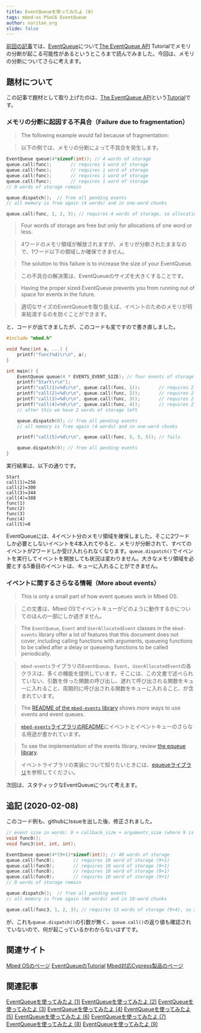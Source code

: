 ```yaml
---
title: EventQueueを使ってみたよ (8)
tags: mbed-os PSoC6 EventQueue
author: noritan_org
slide: false
---
```

[前回の記事][(7)]では、[EventQueue]について[The EventQueue API] Tutorialでメモリの分断が起こる可能性があるというところまで読んでみました。今回は、メモリの分断についてさらに考えます。

## 題材について

この記事で題材として取り上げたのは、[The EventQueue API]という[Tutorial]です。

### メモリの分断に起因する不具合（Failure due to fragmentation）

> The following example would fail because of fragmentation:

> 以下の例では、メモリの分断によって不具合を発生します。

```cpp
EventQueue queue(4*sizeof(int)); // 4 words of storage
queue.call(func);       // requires 1 word of storage
queue.call(func);       // requires 1 word of storage
queue.call(func);       // requires 1 word of storage
queue.call(func);       // requires 1 word of storage
// 0 words of storage remain

queue.dispatch();  // free all pending events
// all memory is free again (4 words) and in one-word chunks

queue.call(func, 1, 2, 3); // requires 4 words of storage, so allocation fails
```

> Four words of storage are free but only for allocations of one word or less.

> 4ワードのメモリ領域が解放されますが、メモリが分断されたままなので、1ワード以下の領域しか確保できません。

> The solution to this failure is to increase the size of your EventQueue.

> この不具合の解決策は、EventQueueのサイズを大きくすることです。

> Having the proper sized EventQueue prevents you from running out of space for events in the future.

> 適切なサイズのEventQueueを取り扱えば、イベントのためのメモリが将来枯渇するのを防ぐことができます。

と、コードが出てきましたが、このコードも変ですので書き直しました。

```cpp
#include "mbed.h"

void func(int a, ...) {
    printf("func(%d)\r\n", a);
}

int main() {
    EventQueue queue(4 * EVENTS_EVENT_SIZE); // four events of storage
    printf("Start\r\n");
    printf("call(1)=%d\r\n", queue.call(func, 1));       // requires 2 words of storage
    printf("call(2)=%d\r\n", queue.call(func, 2));       // requires 2 words of storage
    printf("call(3)=%d\r\n", queue.call(func, 3));       // requires 2 words of storage
    printf("call(4)=%d\r\n", queue.call(func, 4));       // requires 2 words of storage
    // after this we have 2 words of storage left

    queue.dispatch(0); // free all pending events
    // all memory is free again (4 words) and in one-word chunks

    printf("call(5)=%d\r\n", queue.call(func, 5, 5, 5)); // fails

    queue.dispatch(0); // free all pending events
}
```

実行結果は、以下の通りです。

```plaintext
Start
call(1)=256
call(2)=300
call(3)=344
call(4)=388
func(1)
func(2)
func(3)
func(4)
call(5)=0
```

EventQueueには、4イベント分のメモリ領域を確保しました。そこに2ワードしか必要としないイベントを4本入れてやると、メモリが分断されて、すべてのイベントが2ワードしか受け入れられなくなります。`queue.dispatch()`でイベントを実行してイベントを開放しても状況は変わりません。大きなメモリ領域を必要とする5番目のイベントは、キューに入れることができません。

### イベントに関するさらなる情報（More about events）

> This is only a small part of how event queues work in Mbed OS.

> この文書は、Mbed OSでイベントキューがどのように動作するかについてのほんの一部にしか過ぎません。

> The `EventQueue`, `Event` and `UserAllocatedEvent` classes in the `mbed-events` library offer a lot of features that this document does not cover, including calling functions with arguments, queueing functions to be called after a delay or queueing functions to be called periodically.

> `mbed-events`ライブラリの`EventQueue`、`Event`、`UserAllocatedEvent`の各クラスは、多くの機能を提供しています。そこには、この文書で述べられていない、引数を伴った関数の呼び出し、遅れて呼び出される関数をキューに入れること、周期的に呼び出される関数をキューに入れること、が含まれています。

> The [README of the `mbed-events` library][mbed-events readme] shows more ways to use events and event queues.

> [`mbed-events`ライブラリのREADME][mbed-events readme]にイベントとイベントキューのさらなる用途が書かれています。

> To see the implementation of the events library, review [the equeue library][equeue library].

> イベントライブラリの実装について知りたいときには、[equeueライブラリ][equeue library]を参照してください。


次回は、スタティックなEventQueueについて考えます。


## 追記 (2020-02-08)

このコード例も、githubにIssueを出した後、修正されました。

```cpp
// event size in words: 9 + callback_size + arguments_size (where 9 is internal space for event data)
void func0();
void func3(int, int, int);

EventQueue queue(4*(9+1)*sizeof(int)); // 40 words of storage
queue.call(func0);       // requires 10 word of storage (9+1)
queue.call(func0);       // requires 10 word of storage (9+1)
queue.call(func0);       // requires 10 word of storage (9+1)
queue.call(func0);       // requires 10 word of storage (9+1)
// 0 words of storage remain

queue.dispatch();  // free all pending events
// all memory is free again (40 words) and in 10-word chunks

queue.call(func3, 1, 2, 3); // requires 13 words of storage (9+4), so allocation fails
```

が、これも`queue.dispatch()`の引数が無く、`queue.call()`の返り値も確認されていないので、何が起こっているかわからないはずです。


## 関連サイト
[Mbed OSのページ][Mbed OS]
[EventQueueのTutorial][The EventQueue API]
[Mbed対応Cypress製品のページ][mbed cypress]

## 関連記事
[EventQueueを使ってみたよ (1)][(1)]
[EventQueueを使ってみたよ (2)][(2)]
[EventQueueを使ってみたよ (3)][(3)]
[EventQueueを使ってみたよ (4)][(4)]
[EventQueueを使ってみたよ (5)][(5)]
[EventQueueを使ってみたよ (6)][(6)]
[EventQueueを使ってみたよ (7)][(7)]
[EventQueueを使ってみたよ (8)][(8)]
[EventQueueを使ってみたよ (9)][(9)]

[(1)]:https://qiita.com/noritan_org/items/89406171ea7bcef2a665
[(2)]:https://qiita.com/noritan_org/items/ff72ae6a4398ba6d3432
[(3)]:https://qiita.com/noritan_org/items/d8333c74fb8d2ef8a8de
[(4)]:https://qiita.com/noritan_org/items/65d579f722002ea12a6c
[(5)]:https://qiita.com/noritan_org/items/172ca6c62fe4b36767d4
[(6)]:https://qiita.com/noritan_org/items/cc4a0ab2c6ff9c0aa5ec
[(7)]:https://qiita.com/noritan_org/items/83d2728811220c2c44ad
[(8)]:https://qiita.com/noritan_org/items/58316099f9ef45bc56bd
[(9)]:https://qiita.com/noritan_org/items/fa35cc2e07c1841f5eb2
[PSoC 6]:https://www.cypress.com/psoc6
[Mbed OS]:https://www.mbed.com/platform/mbed-os/
[mbed cypress]:https://os.mbed.com/teams/Cypress/
[EventQueue]:https://os.mbed.com/docs/mbed-os/v5.15/apis/eventqueue.html
[The EventQueue API]:https://os.mbed.com/docs/mbed-os/v5.15/tutorials/the-eventqueue-api.html
[Tutorial]:https://os.mbed.com/docs/mbed-os/v5.15/tutorials/index.html
[mbed-events readme]:https://github.com/ARMmbed/mbed-os/blob/master/events/README.md
[equeue library]:https://os.mbed.com/docs/mbed-os/v5.15/mbed-os-api-doxy/_event_queue_8h_source.html
